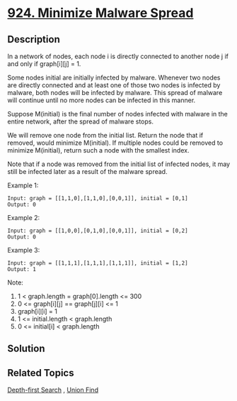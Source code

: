 # [924. Minimize Malware Spread](https://leetcode.com/problems/minimize-malware-spread)

## Description

In a network of nodes, each node i is directly connected to another node j if and only if graph[i][j] = 1.

Some nodes initial are initially infected by malware.  Whenever two nodes are directly connected and at least one of those two nodes is infected by malware, both nodes will be infected by malware.  This spread of malware will continue until no more nodes can be infected in this manner.

Suppose M(initial) is the final number of nodes infected with malware in the entire network, after the spread of malware stops.

We will remove one node from the initial list.  Return the node that if removed, would minimize M(initial).  If multiple nodes could be removed to minimize M(initial), return such a node with the smallest index.

Note that if a node was removed from the initial list of infected nodes, it may still be infected later as a result of the malware spread.


Example 1:

```
Input: graph = [[1,1,0],[1,1,0],[0,0,1]], initial = [0,1]
Output: 0
```

Example 2:

```
Input: graph = [[1,0,0],[0,1,0],[0,0,1]], initial = [0,2]
Output: 0
```

Example 3:

```
Input: graph = [[1,1,1],[1,1,1],[1,1,1]], initial = [1,2]
Output: 1
```

Note:

1. 1 < graph.length = graph[0].length <= 300
2. 0 <= graph[i][j] == graph[j][i] <= 1
3. graph[i][i] = 1
4. 1 <= initial.length < graph.length
5. 0 <= initial[i] < graph.length

## Solution

## Related Topics

[Depth-first Search](https://leetcode.com/tag/depth-first-search/) , [Union Find](https://leetcode.com/tag/union-find/) 

